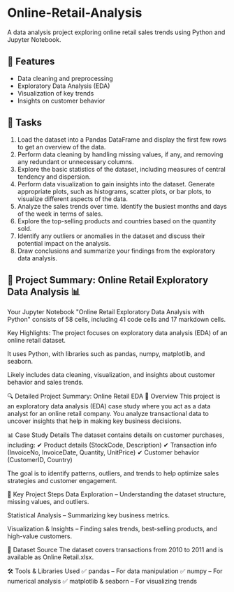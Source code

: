 # Online-Retail-Analysis
A data analysis project exploring online retail sales trends using Python and Jupyter Notebook.

## 📌 Features
- Data cleaning and preprocessing
- Exploratory Data Analysis (EDA)
- Visualization of key trends
- Insights on customer behavior

## 📌 Tasks
1. Load the dataset into a Pandas DataFrame and display the first few rows to get an overview of the data.
2. Perform data cleaning by handling missing values, if any, and removing any redundant or unnecessary columns.
3. Explore the basic statistics of the dataset, including measures of central tendency and dispersion.
4. Perform data visualization to gain insights into the dataset. Generate appropriate plots, such as histograms, scatter plots, or bar plots, to visualize different aspects of 
   the data.
5. Analyze the sales trends over time. Identify the busiest months and days of the week in terms of sales.
6. Explore the top-selling products and countries based on the quantity sold.
7. Identify any outliers or anomalies in the dataset and discuss their potential impact on the analysis.
8. Draw conclusions and summarize your findings from the exploratory data analysis.

## 📌 Project Summary: Online Retail Exploratory Data Analysis 📊
Your Jupyter Notebook "Online Retail Exploratory Data Analysis with Python" consists of 58 cells, including 41 code cells and 17 markdown cells.

Key Highlights:
The project focuses on exploratory data analysis (EDA) of an online retail dataset.

It uses Python, with libraries such as pandas, numpy, matplotlib, and seaborn.

Likely includes data cleaning, visualization, and insights about customer behavior and sales trends.

🔍 Detailed Project Summary: Online Retail EDA
📌 Overview
This project is an exploratory data analysis (EDA) case study where you act as a data analyst for an online retail company. You analyze transactional data to uncover insights that help in making key business decisions.

📊 Case Study Details
The dataset contains details on customer purchases, including:
✔ Product details (StockCode, Description)
✔ Transaction info (InvoiceNo, InvoiceDate, Quantity, UnitPrice)
✔ Customer behavior (CustomerID, Country)

The goal is to identify patterns, outliers, and trends to help optimize sales strategies and customer engagement.

📌 Key Project Steps
Data Exploration – Understanding the dataset structure, missing values, and outliers.

Statistical Analysis – Summarizing key business metrics.

Visualization & Insights – Finding sales trends, best-selling products, and high-value customers.

📂 Dataset Source
The dataset covers transactions from 2010 to 2011 and is available as Online Retail.xlsx.

🛠 Tools & Libraries Used
✅ pandas – For data manipulation
✅ numpy – For numerical analysis
✅ matplotlib & seaborn – For visualizing trends

